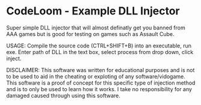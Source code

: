 # CodeLoom - Example DLL Injector

Super simple DLL injector that will almost definatly get you banned from AAA games but is good for testing on games such as Assault Cube.

USAGE:
Compile the source code (CTRL+SHIFT+B) into an executable, run exe. Enter path of DLL in the text box, select process from drop down, click inject.

DISCLAIMER:
This software was written for educational purposes and is not to be used to aid in the cheating or exploting of any software/vidogame. This software is a proof of concept for this specific type of injection method and is to only be used to learn how it works. I take no responsibility for any damaged caused through using this software.

